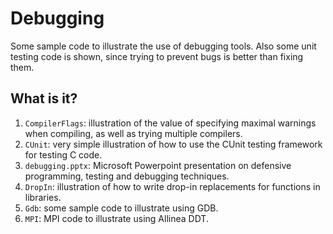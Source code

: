 # Debugging
Some sample code to illustrate the use of debugging tools.  Also some unit
testing code is shown, since trying to prevent bugs is better than fixing
them.

## What is it?
1. `CompilerFlags`: illustration of the value of specifying maximal warnings
    when compiling, as well as trying multiple compilers.
1. `CUnit`: very simple illustration of how to use the CUnit testing
    framework for testing C code.
1. `debugging.pptx`: Microsoft Powerpoint presentation on defensive
    programming, testing and debugging techniques.
1. `DropIn`: illustration of how to write drop-in replacements for functions
    in libraries.
1. `Gdb`: some sample code to illustrate using GDB.
1. `MPI`: MPI code to illustrate using Allinea DDT.
